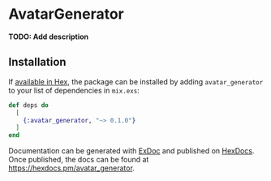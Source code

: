 # AvatarGenerator

**TODO: Add description**

## Installation

If [available in Hex](https://hex.pm/docs/publish), the package can be installed
by adding `avatar_generator` to your list of dependencies in `mix.exs`:

```elixir
def deps do
  [
    {:avatar_generator, "~> 0.1.0"}
  ]
end
```

Documentation can be generated with [ExDoc](https://github.com/elixir-lang/ex_doc)
and published on [HexDocs](https://hexdocs.pm). Once published, the docs can
be found at <https://hexdocs.pm/avatar_generator>.


